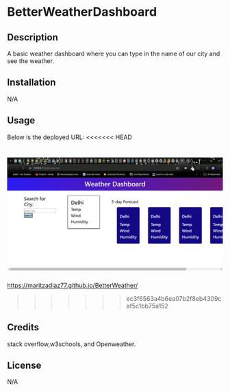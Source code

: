 # BetterWeatherDashboard

## Description
A basic weather dashboard where you can type in the name of our city and see the weather.

## Installation
N/A

## Usage

Below is the deployed URL:
<<<<<<< HEAD

![screenshot](assets/weather.png)
=======
https://maritzadiaz77.github.io/BetterWeather/ 

>>>>>>> ec3f6563a4b6ea07b2f8eb4309caf5c1bb75a152
## Credits
stack overflow,w3schools, and Openweather.

## License
N/A
